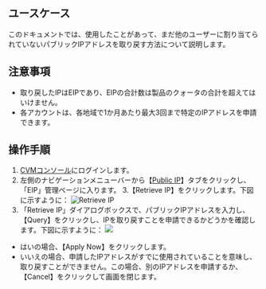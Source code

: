 ## ユースケース

このドキュメントでは、使用したことがあって、まだ他のユーザーに割り当てられていないパブリックIPアドレスを取り戻す方法について説明します。

## 注意事項

- 取り戻したIPはEIPであり、EIPの合計数は製品のクォータの合計を超えてはいけません。
- 各アカウントは、各地域で1か月あたり最大3回まで特定のIPアドレスを申請できます。

## 操作手順

1. [CVMコンソール](https://console.cloud.tencent.com/cvm/index)にログインします。
2. 左側のナビゲーションメニューバーから【[Public IP](https://console.cloud.tencent.com/cvm/eip)】タブをクリックし、「EIP」管理ページに入ります。
3.【Retrieve IP】をクリックします。下図に示すように：
![Retrieve IP](https://main.qcloudimg.com/raw/be2265a9909b939836bff2065e8acd89.png)
4. 「Retrieve IP」ダイアログボックスで、パブリックIPアドレスを入力し、【Query】をクリックし、IPを取り戻すことを申請できるかどうかを確認します。下図に示すように：
![](https://main.qcloudimg.com/raw/0b1916359835f810767ec265154a758a.png)
 - はいの場合、【Apply Now】をクリックします。
 - いいえの場合、申請したIPアドレスがすでに使用されていることを意味し、取り戻すことができません。この場合、別のIPアドレスを申請するか、【Cancel】をクリックして画面を閉じます。
